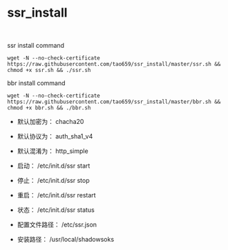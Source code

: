 # ssr_install
&nbsp;

ssr install command
```
wget -N --no-check-certificate https://raw.githubusercontent.com/tao659/ssr_install/master/ssr.sh && chmod +x ssr.sh && ./ssr.sh
```

bbr install command
```
wget -N --no-check-certificate https://raw.githubusercontent.com/tao659/ssr_install/master/bbr.sh && chmod +x bbr.sh && ./bbr.sh
```

- 默认加密为： chacha20
- 默认协议为： auth_sha1_v4
- 默认混淆为： http_simple


- 启动： /etc/init.d/ssr start
- 停止： /etc/init.d/ssr stop
- 重启： /etc/init.d/ssr restart
- 状态： /etc/init.d/ssr status

- 配置文件路径： /etc/ssr.json
- 安装路径： /usr/local/shadowsoks

